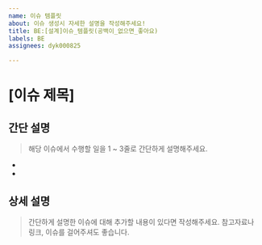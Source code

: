 ```yaml
---
name: 이슈 템플릿
about: 이슈 생성시 자세한 설명을 작성해주세요!
title: BE:[설계]이슈_템플릿(공백이_없으면_좋아요)
labels: BE
assignees: dyk000825

---
```


# [이슈 제목]

## 간단 설명
> 해당 이슈에서 수행할 일을 1 ~ 3줄로 간단하게 설명해주세요.

- 
- 

## 상세 설명
> 간단하게 설명한 이슈에 대해 추가할 내용이 있다면 작성해주세요.
> 참고자료나 링크, 이슈를 걸어주셔도 좋습니다.
